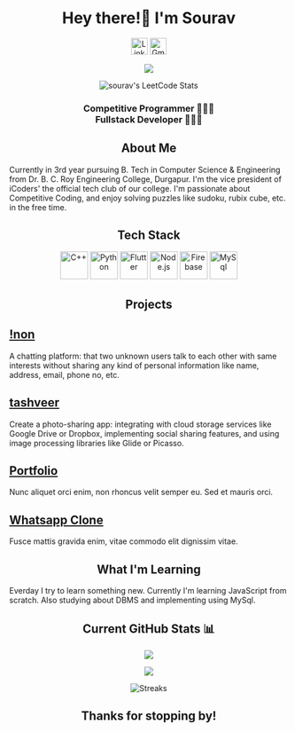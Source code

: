 <h1 align="center">Hey there!👋 I'm Sourav</h1>
        <div align="center">
                <a href="https://www.linkedin.com/in/sourav-jana15/"><img
                        src="https://cdn.worldvectorlogo.com/logos/linkedin-icon-2.svg" alt="LinkedIn" width="30"
                        height="30"></a>
                <a href="sj15sourav@gmail.com"><img src="https://cdn.worldvectorlogo.com/logos/gmail-icon.svg"
                        alt="Gmail" width="30" height="30"></a>
        
[![](https://visitcount.itsvg.in/api?id=sj-15In&pretty=true)](https://visitcount.itsvg.in)
        
![sourav's LeetCode Stats](https://leetcode-stats.vercel.app/api?username=sj_15&theme=Dark)
         </div>
<h3 align="center">
Competitive Programmer 🧑🏻‍💻
<br>
Fullstack Developer 🧑🏻‍🏫
</h3>
<h2 align="center">About Me</h2>
            <p>Currently in 3rd year pursuing B. Tech in Computer Science & Engineering from Dr. B. C. Roy Engineering
                College, Durgapur. I'm the vice president of iCoders' the official tech club of our college. I'm
                passionate about Competitive Coding, and enjoy solving puzzles like sudoku, rubix cube, etc. in the free
                time.</p>
<h2 align="center">Tech Stack</h2>
        <div class="tech-stack" align="center">
            <img src="https://cdn.iconscout.com/icon/free/png-256/c-programming-569564.png" alt="C++" height="50"
                width="50">
            <img src="https://cdn.iconscout.com/icon/free/png-256/python-2-226051.png" alt="Python" height="50"
                width="50">
            <img src="https://cdn.iconscout.com/icon/free/png-256/flutter-2038877-1720090.png" alt="Flutter" height="50"
                width="50">
            <img src="https://cdn.iconscout.com/icon/free/png-256/node-js-1-1174935.png" alt="Node.js" height="50"
                width="50">
            <img src="https://cdn.iconscout.com/icon/free/png-256/firebase-1-282796.png" alt="Firebase" height="50"
                width="50">
            <img src="https://cdn.iconscout.com/icon/free/png-256/mysql-19-1174939.png" alt="MySql" height="50"
                width="50">
        </div>
<h2 align="center">Projects</h2>

## [!non](https://github.com/sj-15/not_non/tree/main/not_non)

<p>A chatting platform: that two unknown users talk to each other with same interests without sharing any kind of personal information like name, address, email, phone no, etc.</p>

## [tashveer](https://github.com/sj-15/tech_intern23/tree/main/tashveer)

<p>Create a photo-sharing app: integrating with cloud
                    storage services like Google
                    Drive or Dropbox,
                    implementing social sharing
                    features, and using image
                    processing libraries like
                    Glide or Picasso.</p>

## [Portfolio](https://github.com/sj-15/Portfolio-App)

<p>Nunc aliquet orci enim, non rhoncus velit semper eu. Sed et mauris orci.</p>

## [Whatsapp Clone](https://github.com/sj-15/whatsapp-clone)

<p>Fusce mattis gravida enim, vitae commodo elit dignissim vitae.</p>

<h2 align="center">What I'm Learning</h2>
<p>Everday I try to learn something new. Currently I'm learning JavaScript from scratch. Also studying about DBMS and implementing using MySql.
</p>

<h2 align="center">Current GitHub Stats 📊</h2>

<div align="center">

![](https://github-readme-stats.vercel.app/api?username=sj-15&show_icons=true&hide_border=false&theme=jolly&count_private=true&include_all_commits=true)

![](https://github-readme-stats.vercel.app/api/top-langs/?username=sj-15&show_icons=true&hide_border=false&theme=jolly&count_private=true&include_all_commits=true&layout=compact)

![Streaks](http://github-readme-streak-stats.herokuapp.com?user=sj-15&theme=jolly&date_format=j%20M%5B%20Y%5D)
</div>

<h2 align = "center">Thanks for stopping by!</h2>
